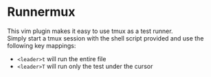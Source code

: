Runnermux
=========

This vim plugin makes it easy to use tmux as a test runner.  
Simply start a tmux session with the shell script provided and use the
following key mappings:

 *  `<leader>t` will run the entire file  
 *  `<leader>T` will run only the test under the cursor  
